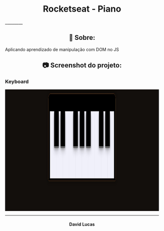 <h1 align="center"> Rocketseat - Piano </h1>
_________

<h2 align="center"> 🤔 Sobre: </h2>
<p>Aplicando aprendizado de manipulação com DOM no JS</p>



<h2 align="center"> 📷 Screenshot do projeto: </h2>
<p align="center">
<h3> Keyboard </h3>
<img align="center" width="auto" height="400" src="/public/img/piano.jpg">
</p>

_________
<h4 align="center"> <strong>David Lucas</strong></h4>